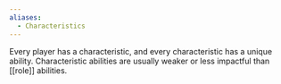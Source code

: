 ```yaml
---
aliases:
  - Characteristics
---
```

Every player has a characteristic, and every characteristic has a unique ability. Characteristic abilities are usually weaker or less impactful than [[role]] abilities.